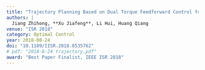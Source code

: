 ```yaml
---
title: "Trajectory Planning Based on Dual Torque Feedforward Control for Robot Astronaut Safe Movement on Space Station"
authors: |
  Jiang Zhihong, **Xu Jiafeng**, Li Hui, Huang Qiang
venue: "ISR 2018"
category: Optimal Control
year: 2018-08-24
doi: "10.1109/IISR.2018.8535762"
# pdf: "2018-8-24 trajectory.pdf"
award: "Best Paper Finalist, IEEE ISR 2018"
---
```

